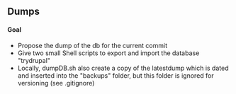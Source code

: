## Dumps

#### Goal
- Propose the dump of the db for the current commit
- Give two small Shell scripts to export and import the database "trydrupal"
- Locally, dumpDB.sh also create a copy of the latestdump which is dated and inserted into the "backups" folder, but this folder is ignored for versioning (see .gitignore) 
